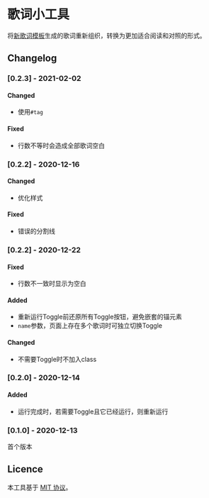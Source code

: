 # 歌词小工具
将[新歌词模板](./template.mediawiki)生成的歌词重新组织，转换为更加适合阅读和对照的形式。

## Changelog
### [0.2.3] - 2021-02-02
#### Changed
- 使用`#tag`
#### Fixed
- 行数不等时会造成全部歌词空白

### [0.2.2] - 2020-12-16
#### Changed
- 优化样式
#### Fixed
- 错误的分割线

### [0.2.2] - 2020-12-22
#### Fixed
- 行数不一致时显示为空白

#### Added
- 重新运行Toggle前还原所有Toggle按钮，避免嵌套的锚元素
- `name`参数，页面上存在多个歌词时可独立切换Toggle
#### Changed
- 不需要Toggle时不加入class

### [0.2.0] - 2020-12-14
#### Added
- 运行完成时，若需要Toggle且它已经运行，则重新运行

### [0.1.0] - 2020-12-13
首个版本

## Licence
本工具基于 [MIT 协议](../../LICENSE)。